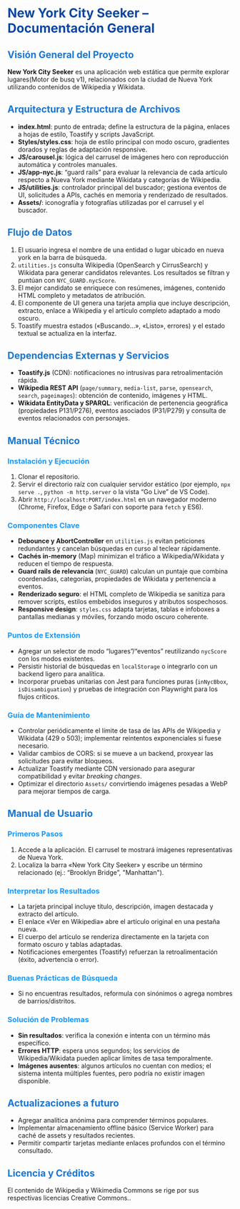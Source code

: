 
<h1 style="color:#0D47A1;">New York City Seeker – Documentación General</h1>

<h2 style="color:#1976D2;">Visión General del Proyecto</h2>
<p><strong>New York City Seeker</strong> es una aplicación web estática que permite explorar lugares(Motor de busq v1), relacionados con la ciudad de Nueva York utilizando contenidos de Wikipedia y Wikidata.</p>



<h2 style="color:#1976D2;">Arquitectura y Estructura de Archivos</h2>
<ul>
  <li><strong>index.html</strong>: punto de entrada; define la estructura de la página, enlaces a hojas de estilo, Toastify y scripts JavaScript.</li>
  <li><strong>Styles/styles.css</strong>: hoja de estilo principal con modo oscuro, gradientes dorados y reglas de adaptación responsive.</li>
  <li><strong>JS/carousel.js</strong>: lógica del carrusel de imágenes hero con reproducción automática y controles manuales.</li>
  <li><strong>JS/app-nyc.js</strong>: “guard rails” para evaluar la relevancia de cada artículo respecto a Nueva York mediante Wikidata y categorías de Wikipedia.</li>
  <li><strong>JS/utilities.js</strong>: controlador principal del buscador; gestiona eventos de UI, solicitudes a APIs, cachés en memoria y renderizado de resultados.</li>
  <li><strong>Assets/</strong>: iconografía y fotografías utilizadas por el carrusel y el buscador.</li>
</ul>

<h2 style="color:#1976D2;">Flujo de Datos</h2>
<ol>
  <li>El usuario ingresa el nombre de una entidad o lugar ubicado en nueva york en la barra de búsqueda.</li>
  <li><code>utilities.js</code> consulta Wikipedia (OpenSearch y CirrusSearch) y Wikidata para generar candidatos relevantes. Los resultados se filtran y puntúan con <code>NYC_GUARD.nycScore</code>.</li>
  <li>El mejor candidato se enriquece con resúmenes, imágenes, contenido HTML completo y metadatos de atribución.</li>
  <li>El componente de UI genera una tarjeta amplia que incluye descripción, extracto, enlace a Wikipedia y el artículo completo adaptado a modo oscuro.</li>
  <li>Toastify muestra estados («Buscando…», «Listo», errores) y el estado textual se actualiza en la interfaz.</li>
</ol>

<h2 style="color:#1976D2;">Dependencias Externas y Servicios</h2>
<ul>
  <li><strong>Toastify.js</strong> (CDN): notificaciones no intrusivas para retroalimentación rápida.</li>
  <li><strong>Wikipedia REST API</strong> (<code>page/summary</code>, <code>media-list</code>, <code>parse</code>, <code>opensearch</code>, <code>search</code>, <code>pageimages</code>): obtención de contenido, imágenes y HTML.</li>
  <li><strong>Wikidata EntityData y SPARQL</strong>: verificación de pertenencia geográfica (propiedades P131/P276), eventos asociados (P31/P279) y consulta de eventos relacionados con personajes.</li>
</ul>

<h2 style="color:#1976D2;">Manual Técnico</h2>
<h3 style="color:#2196F3;">Instalación y Ejecución</h3>
<ol>
  <li>Clonar el repositorio.</li>
  <li>Servir el directorio raíz con cualquier servidor estático (por ejemplo, <code>npx serve .</code>, <code>python -m http.server</code> o la vista “Go Live” de VS Code).</li>
  <li>Abrir <code>http://localhost:PORT/index.html</code> en un navegador moderno (Chrome, Firefox, Edge o Safari con soporte para <code>fetch</code> y ES6).</li>
</ol>

<h3 style="color:#2196F3;">Componentes Clave</h3>
<ul>
  <li><strong>Debounce y AbortController</strong> en <code>utilities.js</code> evitan peticiones redundantes y cancelan búsquedas en curso al teclear rápidamente.</li>
  <li><strong>Cachés in-memory</strong> (Map) minimizan el tráfico a Wikipedia/Wikidata y reducen el tiempo de respuesta.</li>
  <li><strong>Guard rails de relevancia</strong> (<code>NYC_GUARD</code>) calculan un puntaje que combina coordenadas, categorías, propiedades de Wikidata y pertenencia a eventos.</li>
  <li><strong>Renderizado seguro</strong>: el HTML completo de Wikipedia se sanitiza para remover scripts, estilos embebidos inseguros y atributos sospechosos.</li>
  <li><strong>Responsive design</strong>: <code>styles.css</code> adapta tarjetas, tablas e infoboxes a pantallas medianas y móviles, forzando modo oscuro coherente.</li>
</ul>

<h3 style="color:#2196F3;">Puntos de Extensión</h3>
<ul>
  <li>Agregar un selector de modo “lugares”/“eventos” reutilizando <code>nycScore</code> con los modos existentes.</li>
  <li>Persistir historial de búsquedas en <code>localStorage</code> o integrarlo con un backend ligero para analítica.</li>
  <li>Incorporar pruebas unitarias con Jest para funciones puras (<code>inNycBbox</code>, <code>isDisambiguation</code>) y pruebas de integración con Playwright para los flujos críticos.</li>
</ul>

<h3 style="color:#2196F3;">Guía de Mantenimiento</h3>
<ul>
  <li>Controlar periódicamente el límite de tasa de las APIs de Wikipedia y Wikidata (429 o 503); implementar reintentos exponenciales si fuese necesario.</li>
  <li>Validar cambios de CORS: si se mueve a un backend, proxyear las solicitudes para evitar bloqueos.</li>
  <li>Actualizar Toastify mediante CDN versionado para asegurar compatibilidad y evitar <em>breaking changes</em>.</li>
  <li>Optimizar el directorio <code>Assets/</code> convirtiendo imágenes pesadas a WebP para mejorar tiempos de carga.</li>
</ul>

<h2 style="color:#1976D2;">Manual de Usuario</h2>
<h3 style="color:#2196F3;">Primeros Pasos</h3>
<ol>
  <li>Accede a la aplicación. El carrusel te mostrará imágenes representativas de Nueva York.</li>
  <li>Localiza la barra «New York City Seeker» y escribe un término relacionado (ej.: “Brooklyn Bridge”, "Manhattan").</li>
</ol>

<h3 style="color:#2196F3;">Interpretar los Resultados</h3>
<ul>
  <li>La tarjeta principal incluye título, descripción, imagen destacada y extracto del artículo.</li>
  <li>El enlace «Ver en Wikipedia» abre el artículo original en una pestaña nueva.</li>
  <li>El cuerpo del artículo se renderiza directamente en la tarjeta con formato oscuro y tablas adaptadas.</li>
  <li>Notificaciones emergentes (Toastify) refuerzan la retroalimentación (éxito, advertencia o error).</li>
</ul>

<h3 style="color:#2196F3;">Buenas Prácticas de Búsqueda</h3>
<ul>
  <li>Si no encuentras resultados, reformula con sinónimos o agrega nombres de barrios/distritos.</li>
</ul>

<h3 style="color:#2196F3;">Solución de Problemas</h3>
<ul>
  <li><strong>Sin resultados</strong>: verifica la conexión e intenta con un término más específico.</li>
  <li><strong>Errores HTTP</strong>: espera unos segundos; los servicios de Wikipedia/Wikidata pueden aplicar límites de tasa temporalmente.</li>
  <li><strong>Imágenes ausentes</strong>: algunos artículos no cuentan con medios; el sistema intenta múltiples fuentes, pero podría no existir imagen disponible.</li>
</ul>

<h2 style="color:#1976D2;">Actualizaciones a futuro</h2>
<ul>
  <li>Agregar analítica anónima para comprender términos populares.</li>
  <li>Implementar almacenamiento offline básico (Service Worker) para caché de assets y resultados recientes.</li>
  <li>Permitir compartir tarjetas mediante enlaces profundos con el término consultado.</li>
</ul>

<h2 style="color:#1976D2;">Licencia y Créditos</h2>
<p>El contenido de Wikipedia y Wikimedia Commons se rige por sus respectivas licencias Creative Commons..</p>

